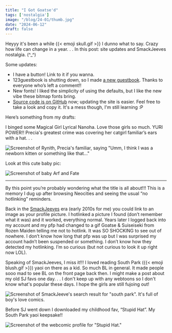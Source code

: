 ```yaml
---
title: "I Got Goatse'd"
tags: ['nostalgia']
image: "/blog/24-01/thumb.jpg"
date: "2024-06-12"
draft: false 
---
```

Heyyy it's been a while {{< emoji skull.gif >}} I dunno what to say. Crazy how life can change in a year. . . 
In this post: site updates and SmackJeeves nostalgia. (^_^)

Some updates:

- I have a button! Link to it if you wanna.
- 123guestbook is shutting down, so I made [a new guestbook](https://kyle.atabook.org/). Thanks to everyone who’s left a comment!!
- New fonts! I liked the simplicity of using the defaults, but I like the new vibe these bitmap fonts bring.
- [Source code is on GitHub](https://github.com/hunychain/kyletools) now; updating the site is easier. Feel free to take a look and copy it. It's a mess though, I'm still learning :P

Here’s something from my drafts:

I binged some Magical Girl Lyrical Nanoha. Love those girls so much. YURI POWER!! Precia's greatest crime was covering her catgirl familiar’s ears with a hat. . .

![Screenshot of Rynith, Precia's familiar, saying "Umm, I think I was a newborn kitten or something like that..."](/blog/24-01/1.jpg)

Look at this cute baby pic:

![Screenshot of baby Arf and Fate](/blog/24-01/2.jpg)

---

By this point you’re probably wondering what the title is all about!!! This is a memory I dug up after browsing Neocities and seeing the usual “no hotlinking” reminders.

Back in the [SmackJeeves](https://tropedia.fandom.com/wiki/Smack_Jeeves) era (early 2010s for me) you could link to an image as your profile picture. I hotlinked a picture I found (don’t remember what it was) and it worked, everything normal. Years later I logged back into my account and my pfp had changed to a gif Goatse & Suiseiseki from Rozen Maiden telling me not to hotlink. It was SO SHOCKING to see out of nowhere. I don’t know how long that pfp was up but I was surprised my account hadn’t been suspended or something. I don’t know how they detected my hotlinking. I’m so curious (but not curious to look it up right now LOL).

Speaking of SmackJeeves, I miss it!!! I loved reading South Park ({{< emoji blush.gif >}}) yaoi on there as a kid. So much BL in general. It made people sooo mad to see BL on the front page back then. I might make a post about my old SJ favs one day. . . I don't keep up with any webtoons so I don't know what's popular these days. I hope the girls are still fujoing out!

![Screenshot of SmackJeeve's search result for "south park". It's full of boy's love comics.](/blog/24-01/3.jpg)


Before SJ went down I downloaded my childhood fav, “Stupid Hat”. My South Park yaoi keepsake!!

![Screenshot of the webcomic profile for "Stupid Hat."](/blog/24-01/4.jpg)
